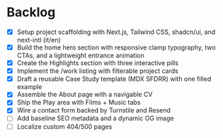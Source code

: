 # Backlog

- [x] Setup project scaffolding with Next.js, Tailwind CSS, shadcn/ui, and next-intl (it/en)
- [x] Build the home hero section with responsive clamp typography, two CTAs, and a lightweight entrance animation
- [x] Create the Highlights section with three interactive pills
- [x] Implement the /work listing with filterable project cards
- [x] Draft a reusable Case Study template (MDX SFDRR) with one filled example
- [x] Assemble the About page with a navigable CV
- [x] Ship the Play area with Films + Music tabs
- [x] Wire a contact form backed by Turnstile and Resend
- [ ] Add baseline SEO metadata and a dynamic OG image
- [ ] Localize custom 404/500 pages
